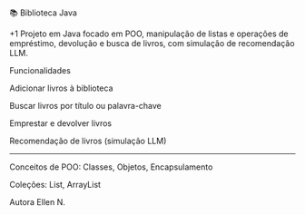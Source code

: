 📚 Biblioteca Java

+1 Projeto em Java focado em POO, manipulação de listas e operações de empréstimo, devolução e busca de livros, com simulação de recomendação LLM.

Funcionalidades

Adicionar livros à biblioteca

Buscar livros por título ou palavra-chave

Emprestar e devolver livros

Recomendação de livros (simulação LLM)

___

Conceitos de POO: Classes, Objetos, Encapsulamento

Coleções: List, ArrayList

Autora
Ellen N.

